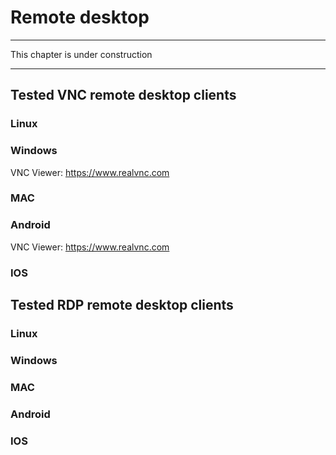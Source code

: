 # Remote desktop

---

This chapter is under construction

---


## Tested VNC remote desktop clients

### Linux

### Windows

VNC Viewer: https://www.realvnc.com

### MAC

### Android

VNC Viewer: https://www.realvnc.com

### IOS

## Tested RDP remote desktop clients

### Linux

### Windows

### MAC

### Android

### IOS